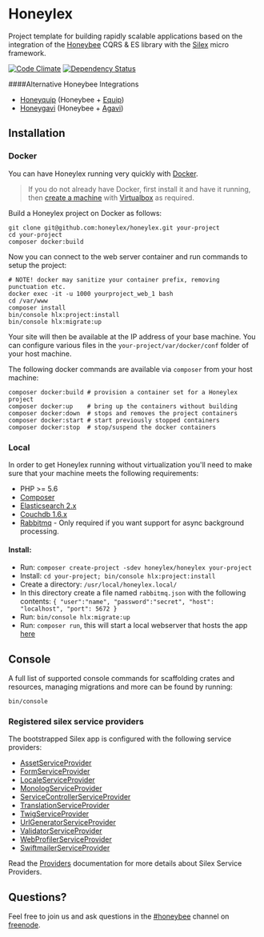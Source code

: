 # Honeylex

Project template for building rapidly scalable applications based on the integration of the [Honeybee][Honeybee] CQRS & ES library with the [Silex][Silex] micro framework.

[![Code Climate](https://codeclimate.com/github/honeylex/honeylex/badges/gpa.svg)](https://codeclimate.com/github/honeylex/honeylex)
[![Dependency Status](https://www.versioneye.com/user/projects/579b94f7aa78d500469f9701/badge.svg?style=flat)](https://www.versioneye.com/user/projects/579b94f7aa78d500469f9701)

####Alternative Honeybee Integrations
 - [Honeyquip](https://github.com/honeyquip/honeyquip) (Honeybee + [Equip](https://github.com/equip/framework))
 - [Honeygavi](https://github.com/honeybee/honeybee-agavi-cmf-project) (Honeybee + [Agavi](https://github.com/agavi/agavi))

## Installation

### Docker

You can have Honeylex running very quickly with [Docker][Docker]. 
> If you do not already have Docker, first install it and have it running, then [create a machine](https://docs.docker.com/machine/get-started/) with [Virtualbox](https://www.virtualbox.org/) as required.

Build a Honeylex project on Docker as follows:
```shell
git clone git@github.com:honeylex/honeylex.git your-project
cd your-project
composer docker:build
```

Now you can connect to the web server container and run commands to setup the project:
```shell
# NOTE! docker may sanitize your container prefix, removing punctuation etc.
docker exec -it -u 1000 yourproject_web_1 bash
cd /var/www
composer install
bin/console hlx:project:install
bin/console hlx:migrate:up
```
Your site will then be available at the IP address of your base machine. 
You can configure various files in the ```your-project/var/docker/conf``` folder of your host machine.

The following docker commands are available via `composer` from your host machine:
```shell
composer docker:build # provision a container set for a Honeylex project
composer docker:up    # bring up the containers without building
composer docker:down  # stops and removes the project containers
composer docker:start # start previously stopped containers
composer docker:stop  # stop/suspend the docker containers
```

### Local

In order to get Honeylex running without virtualization you'll need to make sure that your machine meets the following requirements:

* PHP >= 5.6
* [Composer][Composer]
* [Elasticsearch 2.x](https://www.elastic.co/downloads/elasticsearch)
* [Couchdb 1.6.x](http://couchdb.apache.org)
* [Rabbitmq](https://www.rabbitmq.com) - Only required if you want support for async background processing.

#### Install:

* Run: ```composer create-project -sdev honeylex/honeylex your-project```
* Install: ```cd your-project; bin/console hlx:project:install```
* Create a directory: ```/usr/local/honeylex.local/```
* In this directory create a file named ```rabbitmq.json``` with the following contents: ```{ "user":"name", "password":"secret", "host": "localhost", "port": 5672 }```
* Run: ```bin/console hlx:migrate:up```
* Run: ```composer run```, this will start a local webserver that hosts the app [here](http://localhost:8888/)


## Console

A full list of supported console commands for scaffolding crates and resources, managing migrations and more can be found by running:
```shell
bin/console
```

### Registered silex service providers

The bootstrapped Silex app is configured with the following service providers:

* [AssetServiceProvider][AssetServiceProvider]
* [FormServiceProvider][FormServiceProvider]
* [LocaleServiceProvider][LocaleServiceProvider]
* [MonologServiceProvider][MonologServiceProvider]
* [ServiceControllerServiceProvider][ServiceControllerServiceProvider]
* [TranslationServiceProvider][TranslationServiceProvider]
* [TwigServiceProvider][TwigServiceProvider]
* [UrlGeneratorServiceProvider][UrlGeneratorServiceProvider]
* [ValidatorServiceProvider][ValidatorServiceProvider]
* [WebProfilerServiceProvider][WebProfilerServiceProvider]
* [SwiftmailerServiceProvider][SwiftmailerServiceProvider]

Read the [Providers][Providers] documentation for more details about Silex Service Providers.

## Questions?

Feel free to join us and ask questions in the [#honeybee](http://webchat.freenode.net?randomnick=1&channels=%23honeybee&uio=d4) channel on [freenode](https://freenode.net/).

[AssetServiceProvider]: http://silex.sensiolabs.org/doc/providers/asset.html
[Composer]: http://getcomposer.org/
[Docker]: https://docs.docker.com/engine/installation/
[FormServiceProvider]: http://silex.sensiolabs.org/doc/providers/form.html
[Honeybee]: http://github.com/honeybee/honeybee
[LocaleServiceProvider]: http://silex.sensiolabs.org/doc/master/providers/locale.html
[MonologServiceProvider]: http://silex.sensiolabs.org/doc/providers/monolog.html
[Providers]: http://silex.sensiolabs.org/doc/providers.html
[ServiceControllerServiceProvider]: http://silex.sensiolabs.org/doc/providers/service_controller.html
[Silex]: http://silex.sensiolabs.org/documentation
[SwiftmailerServiceProvider]: http://silex.sensiolabs.org/doc/providers/swiftmailer.html
[TranslationServiceProvider]: http://silex.sensiolabs.org/doc/providers/translation.html
[TwigServiceProvider]: http://silex.sensiolabs.org/doc/providers/twig.html
[UrlGeneratorServiceProvider]: http://silex.sensiolabs.org/doc/providers/url_generator.html
[ValidatorServiceProvider]: http://silex.sensiolabs.org/doc/providers/validator.html
[WebProfilerServiceProvider]: http://github.com/silexphp/Silex-WebProfiler
